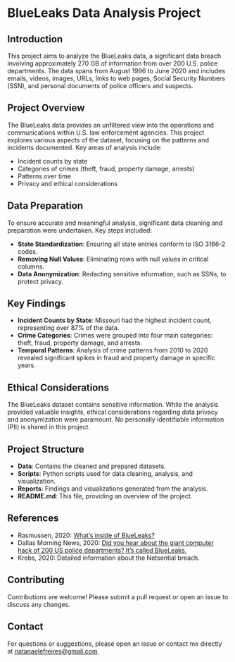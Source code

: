 # BlueLeaks Data Analysis Project

## Introduction

This project aims to analyze the BlueLeaks data, a significant data breach involving approximately 270 GB of information from over 200 U.S. police departments. The data spans from August 1996 to June 2020 and includes emails, videos, images, URLs, links to web pages, Social Security Numbers (SSN), and personal documents of police officers and suspects.

## Project Overview

The BlueLeaks data provides an unfiltered view into the operations and communications within U.S. law enforcement agencies. This project explores various aspects of the dataset, focusing on the patterns and incidents documented. Key areas of analysis include:

- Incident counts by state
- Categories of crimes (theft, fraud, property damage, arrests)
- Patterns over time
- Privacy and ethical considerations

## Data Preparation

To ensure accurate and meaningful analysis, significant data cleaning and preparation were undertaken. Key steps included:

- **State Standardization**: Ensuring all state entries conform to ISO 3166-2 codes.
- **Removing Null Values**: Eliminating rows with null values in critical columns.
- **Data Anonymization**: Redacting sensitive information, such as SSNs, to protect privacy.

## Key Findings

- **Incident Counts by State**: Missouri had the highest incident count, representing over 87% of the data.
- **Crime Categories**: Crimes were grouped into four main categories: theft, fraud, property damage, and arrests.
- **Temporal Patterns**: Analysis of crime patterns from 2010 to 2020 revealed significant spikes in fraud and property damage in specific years.

## Ethical Considerations

The BlueLeaks dataset contains sensitive information. While the analysis provided valuable insights, ethical considerations regarding data privacy and anonymization were paramount. No personally identifiable information (PII) is shared in this project.

## Project Structure

- **Data**: Contains the cleaned and prepared datasets.
- **Scripts**: Python scripts used for data cleaning, analysis, and visualization.
- **Reports**: Findings and visualizations generated from the analysis.
- **README.md**: This file, providing an overview of the project.

## References

- Rasmussen, 2020: [What’s inside of BlueLeaks?](https://iowastatedaily.com/235764/opinion/rasmussen-whats-inside-of-blueleaks/)
- Dallas Morning News, 2020: [Did you hear about the giant computer hack of 200 US police departments? It’s called BlueLeaks.](https://www.dallasnews.com/news/watchdog/2020/07/23/did-you-hear-about-the-giant-computer-hack-of-200-us-police-departments-its-called-blueleaks/)
- Krebs, 2020: Detailed information about the Netsential breach.

## Contributing

Contributions are welcome! Please submit a pull request or open an issue to discuss any changes.

## Contact

For questions or suggestions, please open an issue or contact me directly at natanaelefreires@gmail.com.
